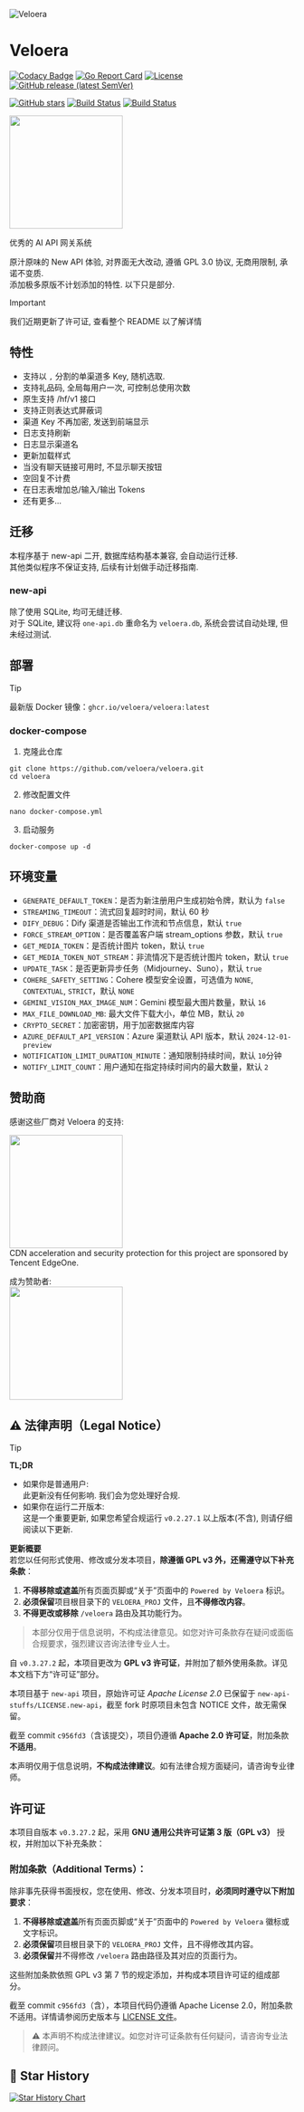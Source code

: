 ![Veloera](https://socialify.git.ci/Veloera/Veloera/image?font=Raleway&forks=1&issues=1&name=1&owner=1&pattern=Plus&pulls=1&stargazers=1&theme=Auto)

# Veloera

[![Codacy Badge](https://app.codacy.com/project/badge/Grade/717a063ac5b8435cb78c8c3e71e6c5f3)](https://app.codacy.com/gh/Veloera/Veloera/dashboard?utm_source=gh&utm_medium=referral&utm_content=&utm_campaign=Badge_grade) [![Go Report Card](https://goreportcard.com/badge/github.com/Veloera/Veloera)](https://goreportcard.com/report/github.com/Veloera/Veloera)
[![License](https://img.shields.io/github/license/Veloera/Veloera)](https://github.com/Veloera/Veloera/blob/main/LICENSE) [![GitHub release (latest SemVer)](https://img.shields.io/github/v/release/Veloera/Veloera)](https://github.com/Veloera/Veloera/releases)
  
[![GitHub stars](https://img.shields.io/github/stars/Veloera/Veloera?style=social)](https://github.com/Veloera/Veloera/stargazers) [![Build Status](https://github.com/Veloera/Veloera/actions/workflows/docker.yml/badge.svg)](https://github.com/Veloera/Veloera/actions/workflows/docker.yml) [![Build Status](https://github.com/Veloera/Veloera/actions/workflows/release.yml/badge.svg)](https://github.com/Veloera/Veloera/actions/workflows/release.yml)  

<a href="https://opencollective.com/veloeraorg/donate" target="_blank">
  <img src="https://opencollective.com/veloeraorg/donate/button.png?color=blue" width=200 />
</a>


优秀的 AI API 网关系统

原汁原味的 New API 体验, 对界面无大改动, 遵循 GPL 3.0 协议, 无商用限制, 承诺不变质.  
添加极多原版不计划添加的特性. 以下只是部分.  

> [!IMPORTANT]  
> 我们近期更新了许可证, 查看整个 README 以了解详情

## 特性

- 支持以 `,` 分割的单渠道多 Key, 随机选取.
- 支持礼品码, 全局每用户一次, 可控制总使用次数
- 原生支持 /hf/v1 接口
- 支持正则表达式屏蔽词
- 渠道 Key 不再加密, 发送到前端显示
- 日志支持刷新
- 日志显示渠道名
- 更新加载样式
- 当没有聊天链接可用时, 不显示聊天按钮
- 空回复不计费
- 在日志表增加总/输入/输出 Tokens
- 还有更多...

## 迁移

本程序基于 new-api 二开, 数据库结构基本兼容, 会自动运行迁移.  
其他类似程序不保证支持, 后续有计划做手动迁移指南.  

### new-api

除了使用 SQLite, 均可无缝迁移.  
对于 SQLite, 建议将 `one-api.db` 重命名为 `veloera.db`, 系统会尝试自动处理, 但未经过测试. 

## 部署

> [!TIP]
> 最新版 Docker 镜像：`ghcr.io/veloera/veloera:latest`

### docker-compose

1. 克隆此仓库

```shell
git clone https://github.com/veloera/veloera.git
cd veloera
```

2. 修改配置文件

```shell
nano docker-compose.yml
```

3. 启动服务

```shell
docker-compose up -d
```

## 环境变量

- `GENERATE_DEFAULT_TOKEN`：是否为新注册用户生成初始令牌，默认为 `false`
- `STREAMING_TIMEOUT`：流式回复超时时间，默认 60 秒
- `DIFY_DEBUG`：Dify 渠道是否输出工作流和节点信息，默认 `true`
- `FORCE_STREAM_OPTION`：是否覆盖客户端 stream_options 参数，默认 `true`
- `GET_MEDIA_TOKEN`：是否统计图片 token，默认 `true`
- `GET_MEDIA_TOKEN_NOT_STREAM`：非流情况下是否统计图片 token，默认 `true`
- `UPDATE_TASK`：是否更新异步任务（Midjourney、Suno），默认 `true`
- `COHERE_SAFETY_SETTING`：Cohere 模型安全设置，可选值为 `NONE`, `CONTEXTUAL`, `STRICT`，默认 `NONE`
- `GEMINI_VISION_MAX_IMAGE_NUM`：Gemini 模型最大图片数量，默认 `16`
- `MAX_FILE_DOWNLOAD_MB`: 最大文件下载大小，单位 MB，默认 `20`
- `CRYPTO_SECRET`：加密密钥，用于加密数据库内容
- `AZURE_DEFAULT_API_VERSION`：Azure 渠道默认 API 版本，默认 `2024-12-01-preview`
- `NOTIFICATION_LIMIT_DURATION_MINUTE`：通知限制持续时间，默认 `10`分钟
- `NOTIFY_LIMIT_COUNT`：用户通知在指定持续时间内的最大数量，默认 `2`

## 赞助商

感谢这些厂商对 Veloera 的支持:  

<a href="https://edgeone.ai/?from=github" target="_blank">
  <img src="https://edgeone.ai/_next/static/media/headLogo.daeb48ad.png?auto=format&fit=max&w=200" width=200 />
</a>
<br />CDN acceleration and security protection for this project are sponsored by Tencent EdgeOne.

<br />

成为赞助者:  
<a href="https://opencollective.com/veloeraorg/donate" target="_blank">
  <img src="https://opencollective.com/veloeraorg/donate/button.png?color=blue" width=200 />
</a>

## ⚠️ 法律声明（Legal Notice）

> [!TIP]
> **TL;DR**  
> - 如果你是普通用户:  
>   此更新没有任何影响. 我们会为您处理好合规.  
> - 如果你在运行二开版本:  
>   这是一个重要更新, 如果您希望合规运行 `v0.2.27.1` 以上版本(不含), 则请仔细阅读以下更新. 
>  
> **更新概要**  
> 若您以任何形式使用、修改或分发本项目，**除遵循 GPL v3 外，还需遵守以下补充条款**：  
>  
> 1. **不得移除或遮盖**所有页面页脚或“关于”页面中的 `Powered by Veloera` 标识。  
> 2. **必须保留**项目根目录下的 `VELOERA_PROJ` 文件，且**不得修改内容**。  
> 3. **不得更改或移除** `/veloera` 路由及其功能行为。
> 
> > 本部分仅用于信息说明，不构成法律意见。如您对许可条款存在疑问或面临合规要求，强烈建议咨询法律专业人士。

自 `v0.3.27.2` 起，本项目更改为 **GPL v3 许可证**，并附加了额外使用条款。详见本文档下方“许可证”部分。  

本项目基于 `new-api` 项目，原始许可证 *Apache License 2.0* 已保留于 `new-api-stuffs/LICENSE.new-api`，截至 fork 时原项目未包含 NOTICE 文件，故无需保留。

截至 commit `c956fd3`（含该提交），项目仍遵循 **Apache 2.0 许可证**，附加条款**不适用**。  

本声明仅用于信息说明，**不构成法律建议**。如有法律合规方面疑问，请咨询专业律师。  

## 许可证

本项目自版本 `v0.3.27.2` 起，采用 **GNU 通用公共许可证第 3 版（GPL v3）** 授权，并附加以下补充条款：

### 附加条款（Additional Terms）：

除非事先获得书面授权，您在使用、修改、分发本项目时，**必须同时遵守以下附加要求**：

1. **不得移除或遮盖**所有页面页脚或“关于”页面中的 `Powered by Veloera` 徽标或文字标识。
2. **必须保留**项目根目录下的 `VELOERA_PROJ` 文件，且不得修改其内容。
3. **必须保留**并不得修改 `/veloera` 路由路径及其对应的页面行为。

这些附加条款依照 GPL v3 第 7 节的规定添加，并构成本项目许可证的组成部分。

截至 commit `c956fd3`（含），本项目代码仍遵循 Apache License 2.0，附加条款不适用。详情请参阅历史版本与 [LICENSE 文件](./LICENSE)。

> ⚠️ 本声明不构成法律建议。如您对许可证条款有任何疑问，请咨询专业法律顾问。

## 🌟 Star History

[![Star History Chart](https://api.star-history.com/svg?repos=Veloera/Veloera&type=Date)](https://star-history.com/#Veloera/Veloera&Date)

<!--

<p align="right">
   <strong>中文</strong> | <a href="./README.en.md">English</a>
</p>
<div align="center">

![new-api](/web/public/logo.png)

# New API

🍥新一代大模型网关与AI资产管理系统

<a href="https://trendshift.io/repositories/8227" target="_blank"><img src="https://trendshift.io/api/badge/repositories/8227" alt="Calcium-Ion%2Fnew-api | Trendshift" style="width: 250px; height: 55px;" width="250" height="55"/></a>

<p align="center">
  <a href="https://raw.githubusercontent.com/Calcium-Ion/new-api/main/LICENSE">
    <img src="https://img.shields.io/github/license/Calcium-Ion/new-api?color=brightgreen" alt="license">
  </a>
  <a href="https://github.com/Calcium-Ion/new-api/releases/latest">
    <img src="https://img.shields.io/github/v/release/Calcium-Ion/new-api?color=brightgreen&include_prereleases" alt="release">
  </a>
  <a href="https://github.com/users/Calcium-Ion/packages/container/package/new-api">
    <img src="https://img.shields.io/badge/docker-ghcr.io-blue" alt="docker">
  </a>
  <a href="https://hub.docker.com/r/CalciumIon/new-api">
    <img src="https://img.shields.io/badge/docker-dockerHub-blue" alt="docker">
  </a>
  <a href="https://goreportcard.com/report/github.com/Calcium-Ion/new-api">
    <img src="https://goreportcard.com/badge/github.com/Calcium-Ion/new-api" alt="GoReportCard">
  </a>
</p>
</div>

## 📝 项目说明

> [!NOTE]
> 本项目为开源项目，在[One API](https://github.com/songquanpeng/veloera)的基础上进行二次开发

> [!IMPORTANT]
> - 本项目仅供个人学习使用，不保证稳定性，且不提供任何技术支持。
> - 使用者必须在遵循 OpenAI 的[使用条款](https://openai.com/policies/terms-of-use)以及**法律法规**的情况下使用，不得用于非法用途。
> - 根据[《生成式人工智能服务管理暂行办法》](http://www.cac.gov.cn/2023-07/13/c_1690898327029107.htm)的要求，请勿对中国地区公众提供一切未经备案的生成式人工智能服务。

## 📚 文档

详细文档请访问我们的官方Wiki：[https://docs.newapi.pro/](https://docs.newapi.pro/)

## ✨ 主要特性

New API提供了丰富的功能，详细特性请参考[特性说明](https://docs.newapi.pro/wiki/features-introduction)：

1. 🎨 全新的UI界面
2. 🌍 多语言支持
3. 💰 支持在线充值功能（易支付）
4. 🔍 支持用key查询使用额度（配合[neko-api-key-tool](https://github.com/Calcium-Ion/neko-api-key-tool)）
5. 🔄 兼容原版One API的数据库
6. 💵 支持模型按次数收费
7. ⚖️ 支持渠道加权随机
8. 📈 数据看板（控制台）
9. 🔒 令牌分组、模型限制
10. 🤖 支持更多授权登陆方式（LinuxDO,Telegram、OIDC）
11. 🔄 支持Rerank模型（Cohere和Jina），[接口文档](https://docs.newapi.pro/api/jinaai-rerank)
12. ⚡ 支持OpenAI Realtime API（包括Azure渠道），[接口文档](https://docs.newapi.pro/api/openai-realtime)
13. ⚡ 支持Claude Messages 格式，[接口文档](https://docs.newapi.pro/api/anthropic-chat)
14. 支持使用路由/chat2link进入聊天界面
15. 🧠 支持通过模型名称后缀设置 reasoning effort：
    1. OpenAI o系列模型
        - 添加后缀 `-high` 设置为 high reasoning effort (例如: `o3-mini-high`)
        - 添加后缀 `-medium` 设置为 medium reasoning effort (例如: `o3-mini-medium`)
        - 添加后缀 `-low` 设置为 low reasoning effort (例如: `o3-mini-low`)
    2. Claude 思考模型
        - 添加后缀 `-thinking` 启用思考模式 (例如: `claude-3-7-sonnet-20250219-thinking`)
16. 🔄 思考转内容功能
17. 🔄 针对用户的模型限流功能
18. 💰 缓存计费支持，开启后可以在缓存命中时按照设定的比例计费：
    1. 在 `系统设置-运营设置` 中设置 `提示缓存倍率` 选项
    2. 在渠道中设置 `提示缓存倍率`，范围 0-1，例如设置为 0.5 表示缓存命中时按照 50% 计费
    3. 支持的渠道：
        - [x] OpenAI
        - [x] Azure
        - [x] DeepSeek
        - [x] Claude

## 模型支持

此版本支持多种模型，详情请参考[接口文档-中继接口](https://docs.newapi.pro/api)：

1. 第三方模型 **gpts** （gpt-4-gizmo-*）
2. 第三方渠道[Midjourney-Proxy(Plus)](https://github.com/novicezk/midjourney-proxy)接口，[接口文档](https://docs.newapi.pro/api/midjourney-proxy-image)
3. 第三方渠道[Suno API](https://github.com/Suno-API/Suno-API)接口，[接口文档](https://docs.newapi.pro/api/suno-music)
4. 自定义渠道，支持填入完整调用地址
5. Rerank模型（[Cohere](https://cohere.ai/)和[Jina](https://jina.ai/)），[接口文档](https://docs.newapi.pro/api/jinaai-rerank)
6. Claude Messages 格式，[接口文档](https://docs.newapi.pro/api/anthropic-chat)
7. Dify，当前仅支持chatflow

## 环境变量配置

详细配置说明请参考[安装指南-环境变量配置](https://docs.newapi.pro/installation/environment-variables)：

- `GENERATE_DEFAULT_TOKEN`：是否为新注册用户生成初始令牌，默认为 `false`
- `STREAMING_TIMEOUT`：流式回复超时时间，默认60秒
- `DIFY_DEBUG`：Dify渠道是否输出工作流和节点信息，默认 `true`
- `FORCE_STREAM_OPTION`：是否覆盖客户端stream_options参数，默认 `true`
- `GET_MEDIA_TOKEN`：是否统计图片token，默认 `true`
- `GET_MEDIA_TOKEN_NOT_STREAM`：非流情况下是否统计图片token，默认 `true`
- `UPDATE_TASK`：是否更新异步任务（Midjourney、Suno），默认 `true`
- `COHERE_SAFETY_SETTING`：Cohere模型安全设置，可选值为 `NONE`, `CONTEXTUAL`, `STRICT`，默认 `NONE`
- `GEMINI_VISION_MAX_IMAGE_NUM`：Gemini模型最大图片数量，默认 `16`
- `MAX_FILE_DOWNLOAD_MB`: 最大文件下载大小，单位MB，默认 `20`
- `CRYPTO_SECRET`：加密密钥，用于加密数据库内容
- `AZURE_DEFAULT_API_VERSION`：Azure渠道默认API版本，默认 `2024-12-01-preview`
- `NOTIFICATION_LIMIT_DURATION_MINUTE`：通知限制持续时间，默认 `10`分钟
- `NOTIFY_LIMIT_COUNT`：用户通知在指定持续时间内的最大数量，默认 `2`

## 部署

详细部署指南请参考[安装指南-部署方式](https://docs.newapi.pro/installation)：

> [!TIP]
> 最新版Docker镜像：`calciumion/new-api:latest`

### 多机部署注意事项
- 必须设置环境变量 `SESSION_SECRET`，否则会导致多机部署时登录状态不一致
- 如果公用Redis，必须设置 `CRYPTO_SECRET`，否则会导致多机部署时Redis内容无法获取

### 部署要求
- 本地数据库（默认）：SQLite（Docker部署必须挂载`/data`目录）
- 远程数据库：MySQL版本 >= 5.7.8，PgSQL版本 >= 9.6

### 部署方式

#### 使用宝塔面板Docker功能部署
安装宝塔面板（**9.2.0版本**及以上），在应用商店中找到**New-API**安装即可。
[图文教程](BT.md)

#### 使用Docker Compose部署（推荐）
```shell
# 下载项目
git clone https://github.com/Calcium-Ion/new-api.git
cd new-api
# 按需编辑docker-compose.yml
# 启动
docker-compose up -d
```

#### 直接使用Docker镜像
```shell
# 使用SQLite
docker run --name new-api -d --restart always -p 3000:3000 -e TZ=Asia/Shanghai -v /home/ubuntu/data/new-api:/data calciumion/new-api:latest

# 使用MySQL
docker run --name new-api -d --restart always -p 3000:3000 -e SQL_DSN="root:123456@tcp(localhost:3306)/oneapi" -e TZ=Asia/Shanghai -v /home/ubuntu/data/new-api:/data calciumion/new-api:latest
```

## 渠道重试与缓存
渠道重试功能已经实现，可以在`设置->运营设置->通用设置`设置重试次数，**建议开启缓存**功能。

### 缓存设置方法
1. `REDIS_CONN_STRING`：设置Redis作为缓存
2. `MEMORY_CACHE_ENABLED`：启用内存缓存（设置了Redis则无需手动设置）

## 接口文档

详细接口文档请参考[接口文档](https://docs.newapi.pro/api)：

- [聊天接口（Chat）](https://docs.newapi.pro/api/openai-chat)
- [图像接口（Image）](https://docs.newapi.pro/api/openai-image)
- [重排序接口（Rerank）](https://docs.newapi.pro/api/jinaai-rerank)
- [实时对话接口（Realtime）](https://docs.newapi.pro/api/openai-realtime)
- [Claude聊天接口（messages）](https://docs.newapi.pro/api/anthropic-chat)

## 相关项目
- [One API](https://github.com/songquanpeng/veloera)：原版项目
- [Midjourney-Proxy](https://github.com/novicezk/midjourney-proxy)：Midjourney接口支持
- [chatnio](https://github.com/Deeptrain-Community/chatnio)：下一代AI一站式B/C端解决方案
- [neko-api-key-tool](https://github.com/Calcium-Ion/neko-api-key-tool)：用key查询使用额度

其他基于New API的项目：
- [new-api-horizon](https://github.com/Calcium-Ion/new-api-horizon)：New API高性能优化版
- [VoAPI](https://github.com/VoAPI/VoAPI)：基于New API的前端美化版本

## 帮助支持

如有问题，请参考[帮助支持](https://docs.newapi.pro/support)：
- [社区交流](https://docs.newapi.pro/support/community-interaction)
- [反馈问题](https://docs.newapi.pro/support/feedback-issues)
- [常见问题](https://docs.newapi.pro/support/faq)

## 🌟 Star History

[![Star History Chart](https://api.star-history.com/svg?repos=Calcium-Ion/new-api&type=Date)](https://star-history.com/#Calcium-Ion/new-api&Date)
-->
